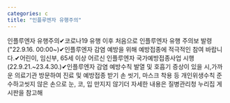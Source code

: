 ```yaml
---
categories: c
title: "인플루엔자 유행주의"
---
```

인플루엔자 유행주의✔︎코로나19 유행 이후 처음으로 인플루엔자 유행 주의보 발령 ("22.9.16. 00:00~)✔︎인플루엔자 감염 예방을 위해 예방접종에 적극적인 참여 바랍니다.✔︎어린이, 임신부, 65세 이상 어르신 인플루엔자 국가예방접종사업 시행 (22.9.21.~23.4.30.)✔︎인플루엔자 감염 예방수칙 발열 및 호흡기 증상이 있을 시,가까운 의료기관 방문하여 진료 및 예방접종 받기 손 씻기, 마스크 착용 등 개인위생수칙 준수하고씻지 않은 손으로 눈, 코, 입 만지지 않기더 자세한 내용은 질병관리청 누리집 게시판을 참고해